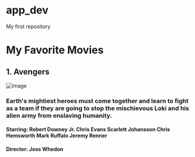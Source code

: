 # app_dev
My first repository

# My Favorite Movies 
## 1. Avengers 


![image](https://imgs.search.brave.com/U8RPDsOG0G58gfW7pQWiI049uas7hZfLDLcj_VYSoAQ/rs:fit:1200:1200:1/g:ce/aHR0cHM6Ly93d3cu/dGhlbW92aWVkYi5v/cmcvdC9wL29yaWdp/bmFsL3BkaE9FME5B/WmFQempzZ1R2YXRS/UDF4RmhHMy5qcGc)

### Earth's mightiest heroes must come together and learn to fight as a team if they are going to stop the mischievous Loki and his alien army from enslaving humanity.
#### Starring: Robert Downey Jr. Chris Evans Scarlett Johansson Chris Hemsworth 	Mark Ruffalo Jeremy Renner
#### Director: Joss Whedon


